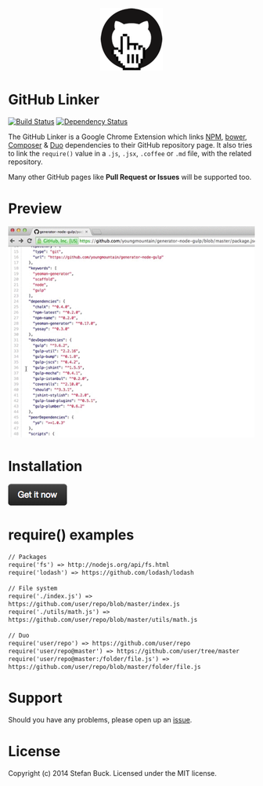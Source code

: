  <p align="center">
  <a href="#"><img src="app/images/icon-128.png"/></a>
</p>

# GitHub Linker

[![Build Status][travis-image]][travis-url] [![Dependency Status][daviddm-url]][daviddm-image]

The GitHub Linker is a Google Chrome Extension which links [NPM](https://npmjs.org/), [bower](http://bower.io/), [Composer](https://getcomposer.org/) & [Duo](http://duojs.org) dependencies to their GitHub repository page. It also tries to link the `require()` value in a `.js`, `.jsx`, `.coffee` or `.md` file, with the related repository.

Many other GitHub pages like **Pull Request or Issues** will be supported too.

# Preview

![d](screencast.gif)



# Installation

[![Chrome Web Store][install-image]][webstore-url]



# require() examples
```
// Packages
require('fs') => http://nodejs.org/api/fs.html
require('lodash') => https://github.com/lodash/lodash

// File system
require('./index.js') =>  https://github.com/user/repo/blob/master/index.js
require('./utils/math.js') =>  https://github.com/user/repo/blob/master/utils/math.js

// Duo
require('user/repo') => https://github.com/user/repo
require('user/repo@master') => https://github.com/user/tree/master
require('user/repo@master:/folder/file.js') => https://github.com/user/repo/blob/master/folder/file.js
```



# Support
Should you have any problems, please open up an [issue](https://github.com/github-linker/chrome-extension/issues).



# License

Copyright (c) 2014 Stefan Buck. Licensed under the MIT license.

[webstore-url]: https://chrome.google.com/webstore/detail/github-linker/jlmafbaeoofdegohdhinkhilhclaklkp
[travis-url]: https://travis-ci.org/github-linker/chrome-extension
[travis-image]: https://travis-ci.org/github-linker/chrome-extension.svg?branch=master
[daviddm-url]: https://david-dm.org/github-linker/chrome-extension.svg?theme=shields.io
[daviddm-image]: https://david-dm.org/github-linker/chrome-extension
[install-image]: install.png
